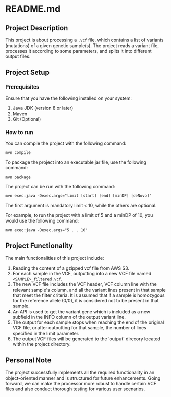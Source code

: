 # README.md

## Project Description

This project is about processing a `.vcf` file, which contains a list of variants (mutations) of a given genetic sample(s). The project reads a variant file, processes it according to some parameters, and splits it into different output files.

## Project Setup

### Prerequisites

Ensure that you have the following installed on your system:

1. Java JDK (version 8 or later)
2. Maven
3. Git (Optional)

### How to run

You can compile the project with the following command:

```shell
mvn compile
```

To package the project into an executable jar file, use the following command:

```shell
mvn package
```

The project can be run with the following command:

```shell
mvn exec:java -Dexec.args="limit [start] [end] [minDP] [deNovo]"
```

The first argument is mandatory limit < 10, while the others are optional. 

For example, to run the project with a limit of 5 and a minDP of 10, you would use the following command:

```shell
mvn exec:java -Dexec.args="5 . . 10"
```

## Project Functionality

The main functionalities of this project include:

1. Reading the content of a gzipped vcf file from AWS S3.
2. For each sample in the VCF, outputting into a new VCF file named `<SAMPLE>_filtered.vcf`.
3. The new VCF file includes the VCF header, VCF column line with the relevant sample's column, and all the variant lines present in that sample that meet the filter criteria.
   It is assumed that if a sample is homozygous for the reference allele (0/0), it is considered not to be present in that sample.
5. An API is used to get the variant gene which is included as a new subfield in the INFO column of the output variant line.
6. The output for each sample stops when reaching the end of the original VCF file, or after outputting for that sample, the number of lines specified in the limit parameter.
7. The output VCF files will be generated to the 'output' direcory located within the project directory.


## Personal Note

The project successfully implements all the required functionality in an object-oriented manner and is structured for future enhancements.
Going forward, we can make the processor more robust to handle certain VCF files and also conduct thorough testing for various user scenarios.
